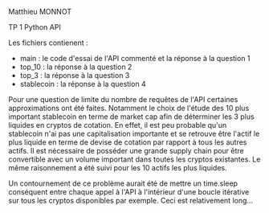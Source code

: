 Matthieu MONNOT

TP 1 Python API

Les fichiers contienent :
- main : le code d'essai de l'API commenté et la réponse à la question 1
- top_10 : la réponse à la question 2
- top_3 : la réponse à la question 3
- stablecoin : la réponse à la question 4

Pour une question de limite du nombre de requêtes de l'API certaines approximations ont été faites. Notamment le choix de l'étude des 10 plus important stablecoin en terme de market cap afin de déterminer les 3 plus liquides en cryptos de cotation. En effet, il est peu probable qu'un stablecoin n'ai pas une capitalisation importante et se retrouve être l'actif le plus liquide en terme de devise de cotation par rapport à tous les autres actifs. Il est nécessaire de posséder une grande supply chain pour être convertible avec un volume important dans toutes les cryptos existantes.
Le même raisonnement a été suivi pour les 10 actifs les plus liquides.

Un contournement de ce problème aurait été de mettre un time.sleep conséquent entre chaque appel à l'API à l'intérieur d'une boucle itérative sur tous les cryptos disponibles par exemple. Ceci est relativement long...